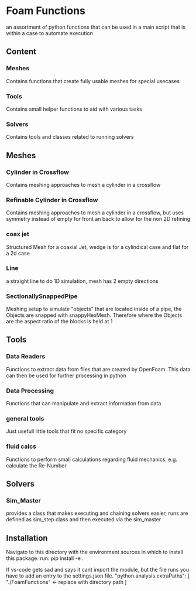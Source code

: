 # Foam Functions
an assortment of python functions that can be used in a main script that is within a case to automate execution

## Content
### Meshes
Contains functions that create fully usable meshes for special usecases

### Tools
Contains small helper functions to aid with various tasks

### Solvers
Contains tools and classes related to running solvers




## Meshes
### Cylinder in Crossflow
Contains meshing approaches to mesh a cylinder in a crossflow

### Refinable Cylinder in Crossflow
Contains meshing approaches to mesh a cylinder in a crossflow, but uses symmetry instead of empty for front an back to allow for the non 2D refining

### coax jet
Structured Mesh for a coaxial Jet, wedge is for a cylindical case and flat for a 2d case

### Line
a straight line to do 1D simulation, mesh has 2 empty directions

### SectionallySnappedPipe
Meshing setup to simulate "objects" that are located inside of a pipe, the Objects are snapped with snappyHexMesh.
Therefore where the Objects are the aspect ratio of the blocks is held at 1

## Tools
### Data Readers
Functions to extract data from files that are created by OpenFoam. This data can then be used for further processing in python

### Data Processing
Functions that can manipulate and extract information from data

### general tools
Just usefull little tools that fit no specific category

### fluid calcs
Functions to perform small calculations regarding fluid mechanics. e.g. calculate the Re-Number


## Solvers
### Sim_Master
provides a class that makes executing and chaining solvers easier, runs are defined as sim_step class and then executed via the sim_master

## Installation
Navigato to this directory with the environment sources in which to install this package.
run: pip install -e .

If vs-code gets sad and says it cant import the module, but the file runs you have to add an entry to the settings.json file.
"python.analysis.extraPaths": [
        "./FoamFunctions" <- replace with directory path
]